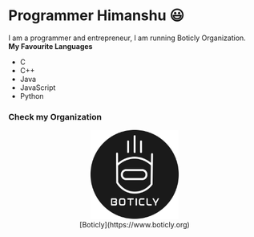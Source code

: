 # Programmer Himanshu 😃

I am a programmer and entrepreneur, I am running Boticly Organization.
<br/>
<b>My Favourite Languages</b>
<ul>
  <li>C</li>
  <li>C++</li>
  <li>Java</li>
  <li>JavaScript</li>
  <li>Python</li>
</ul>


### Check my Organization
<p align="center">
 <img src="boticly.png" alt="boticly" width="35%"/><br/>
[Boticly](https://www.boticly.org)
  </p>
